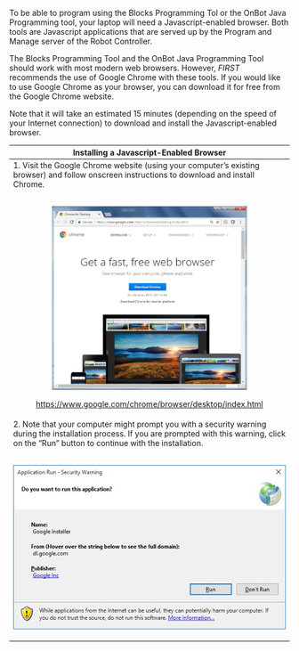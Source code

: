 To be able to program using the Blocks Programming Tol or the OnBot Java Programming tool, your laptop will need a Javascript-enabled browser.  Both tools are Javascript applications that are served up by the Program and Manage server of the Robot Controller.

The Blocks Programming Tool and the OnBot Java Programming Tool should work with most modern web browsers.  However, _FIRST_ recommends the use of Google Chrome with these tools.  If you would like to use Google Chrome as your browser, you can download it for free from the Google Chrome website.

Note that it will take an estimated 15 minutes (depending on the speed of your Internet connection) to download and install the Javascript-enabled browser.

| Installing a Javascript-Enabled Browser |
| ---- |
| 1. Visit the Google Chrome website (using your computer’s existing browser) and follow onscreen instructions to download and install Chrome.<br/><br/><p align="center"><img src="https://github.com/FIRST-Tech-Challenge/WikiSupport/blob/master/ftc_app/images/InstallingBrowserStep1.jpg" width="350"><p align="center">https://www.google.com/chrome/browser/desktop/index.html</p>|
| 2. Note that your computer might prompt you with a security warning during the installation process.  If you are prompted with this warning, click on the “Run” button to continue with the installation.<br/><br/><p align="center"><img src="https://github.com/FIRST-Tech-Challenge/WikiSupport/blob/master/ftc_app/images/InstallingBrowserStep2.jpg" width="500"> |
